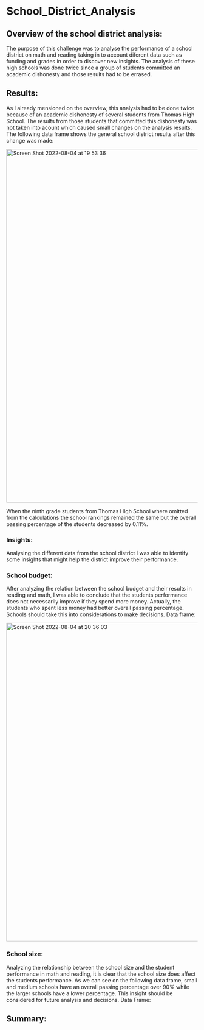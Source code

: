 # School_District_Analysis

## Overview of the school district analysis:

The purpose of this challenge was to analyse the performance of a school district on math and reading taking in to account diferent data such as funding and grades in order to discover new insights. The analysis of these high schools was done twice since a group of students committed an academic dishonesty and those results had to be errased.  

## Results:

As I already mensioned on the overview, this analysis had to be done twice because of an academic dishonesty of several students from Thomas High School. The results from those students that committed this dishonesty was not taken into acount which caused small changes on the analysis results. The following data frame shows the general school district results after this change was made:

<img width="928" alt="Screen Shot 2022-08-04 at 19 53 36" src="https://user-images.githubusercontent.com/108498940/182979130-c926a9ba-98ba-435e-813f-5a1d66e64945.png">

When the ninth grade students from Thomas High School where omitted from the calculations the school rankings remained the same but the overall passing percentage of the students decreased by 0.11%. 

### Insights:

Analysing the different data from the school district I was able to identify some insights that might help the district improve their performance. 

### School budget:

After analyzing the relation between the school budget and their results in reading and math, I was able to conclude that the students performance does not necessarily improve if they spend more money. Actually, the students who spent less money had better overall passing percentage. Schools should take this into considerations to make decisions. Data frame: 

<img width="836" alt="Screen Shot 2022-08-04 at 20 36 03" src="https://user-images.githubusercontent.com/108498940/182982972-a9424410-e5ef-4a22-9fb0-744438684a79.png">

### School size:

Analyzing the relationship between the school size and the student performance in math and reading, it is clear that the school size does affect the students performance. As we can see on the following data frame, small and medium schools have an overall passing percentage over 90% while the larger schools have a lower percentage. This insight should be considered for future analysis and decisions. Data Frame:



## Summary:
